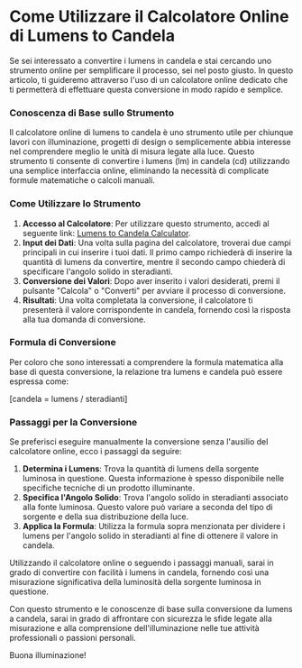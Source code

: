 Come Utilizzare il Calcolatore Online di Lumens to Candela
==========================================================

Se sei interessato a convertire i lumens in candela e stai cercando uno strumento online per semplificare il processo, sei nel posto giusto. In questo articolo, ti guideremo attraverso l'uso di un calcolatore online dedicato che ti permetterà di effettuare questa conversione in modo rapido e semplice.

### Conoscenza di Base sullo Strumento

Il calcolatore online di lumens to candela è uno strumento utile per chiunque lavori con illuminazione, progetti di design o semplicemente abbia interesse nel comprendere meglio le unità di misura legate alla luce. Questo strumento ti consente di convertire i lumens (lm) in candela (cd) utilizzando una semplice interfaccia online, eliminando la necessità di complicate formule matematiche o calcoli manuali.

### Come Utilizzare lo Strumento

1. **Accesso al Calcolatore**: Per utilizzare questo strumento, accedi al seguente link: [Lumens to Candela Calculator](https://www.onlinecalculatorsfree.com/it/tools/lumen-to-candela-calculator.html).
2. **Input dei Dati**: Una volta sulla pagina del calcolatore, troverai due campi principali in cui inserire i tuoi dati. Il primo campo richiederà di inserire la quantità di lumens da convertire, mentre il secondo campo chiederà di specificare l'angolo solido in steradianti.
3. **Conversione dei Valori**: Dopo aver inserito i valori desiderati, premi il pulsante "Calcola" o "Converti" per avviare il processo di conversione.
4. **Risultati**: Una volta completata la conversione, il calcolatore ti presenterà il valore corrispondente in candela, fornendo così la risposta alla tua domanda di conversione.

### Formula di Conversione

Per coloro che sono interessati a comprendere la formula matematica alla base di questa conversione, la relazione tra lumens e candela può essere espressa come:

\[candela = lumens / steradianti\]

### Passaggi per la Conversione

Se preferisci eseguire manualmente la conversione senza l'ausilio del calcolatore online, ecco i passaggi da seguire:

1. **Determina i Lumens**: Trova la quantità di lumens della sorgente luminosa in questione. Questa informazione è spesso disponibile nelle specifiche tecniche di un prodotto illuminante.
2. **Specifica l'Angolo Solido**: Trova l'angolo solido in steradianti associato alla fonte luminosa. Questo valore può variare a seconda del tipo di sorgente e della sua distribuzione della luce.
3. **Applica la Formula**: Utilizza la formula sopra menzionata per dividere i lumens per l'angolo solido in steradianti al fine di ottenere il valore in candela.

Utilizzando il calcolatore online o seguendo i passaggi manuali, sarai in grado di convertire con facilità i lumens in candela, fornendo così una misurazione significativa della luminosità della sorgente luminosa in questione.

Con questo strumento e le conoscenze di base sulla conversione da lumens a candela, sarai in grado di affrontare con sicurezza le sfide legate alla misurazione e alla comprensione dell'illuminazione nelle tue attività professionali o passioni personali.

Buona illuminazione!